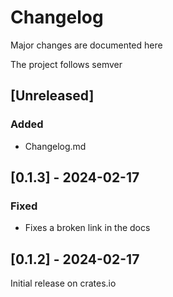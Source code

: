 # Changelog

Major changes are documented here

The project follows semver

## [Unreleased]

### Added

- Changelog.md

## [0.1.3] - 2024-02-17

### Fixed

- Fixes a broken link in the docs

## [0.1.2] - 2024-02-17

Initial release on crates.io